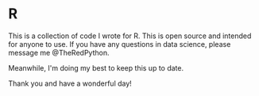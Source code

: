 # R



This is a collection of code I wrote for R. This is open source and intended for anyone to use. If you have any questions in data science, please message me @TheRedPython. 




Meanwhile, I'm doing my best to keep this up to date. 


Thank you and have a wonderful day!
